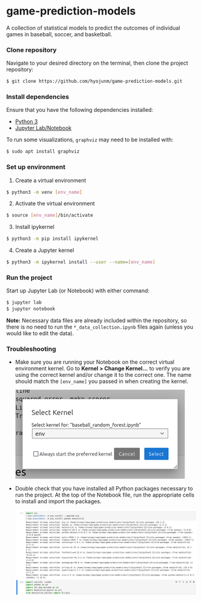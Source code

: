 # game-prediction-models

A collection of statistical models to predict the outcomes of individual games in baseball, soccer, and basketball.

### Clone repository

Navigate to your desired directory on the terminal, then clone the project repository:

```bash
$ git clone https://github.com/hyojunm/game-prediction-models.git
```

### Install dependencies

Ensure that you have the following dependencies installed:

* [Python 3](https://www.python.org/)
* [Jupyter Lab/Notebook](https://jupyter.org/)

To run some visualizations, `graphviz` may need to be installed with:

```bash
$ sudo apt install graphviz
```

### Set up environment

1. Create a virtual environment

```bash
$ python3 -m venv [env_name]
```

2. Activate the virtual environment

```bash
$ source [env_name]/bin/activate
```

3. Install ipykernel

```bash
$ python3 -m pip install ipykernel
```

4. Create a Jupyter kernel

```bash
$ python3 -m ipykernel install --user --name=[env_name]
```

### Run the project

Start up Jupyter Lab (or Notebook) with either command:

```bash
$ jupyter lab
$ jupyter notebook
```

**Note:** Necessary data files are already included within the repository, so there is no need to run the `*_data_collection.ipynb` files again (unless you would like to edit the data).

### Troubleshooting

* Make sure you are running your Notebook on the correct virtual environment kernel. Go to **Kernel > Change Kernel...** to verify you are using the correct kernel and/or change it to the correct one. The name should match the `[env_name]` you passed in when creating the kernel.

    ![Choose the correct kernel](kernel.png)

* Double check that you have installed all Python packages necessary to run the project. At the top of the Notebook file, run the appropriate cells to install and import the packages.

    ![Install and import all necessary packages](install.png)